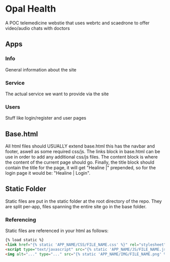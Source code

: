 # Opal Health

A POC telemedicine webstie that uses webrtc and scaedrone to offer video/audio chats with doctors

## Apps

### Info 

General information about the site

### Service 

The actual service we want to provide via the site 

### Users 

Stuff like login/register and user pages 

## Base.html 

All html files should USUALLY extend base.html this has the navbar and footer, aswell as some required css/js. 
The links block in base.html can be use in order to add any additional css/js files. 
The content block is where the content of the current page should go. Finally, the title block should contain the title for the page, it will get "Healine |" prepended, so for the login page it would be: "Healine | Login".

## Static Folder

Static files are put in the static folder at the root directory of the repo. 
They are split per-app, files spanning the entire site go in the base folder. 

### Referencing 

Static files are referenced in your html as follows:

```html
{% load static %} 
<link href="{% static 'APP_NAME/CSS/FILE_NAME.css' %}" rel="stylesheet" type="text/css" /> 
<script type="text/javascript" src="{% static 'APP_NAME/JS/FILE_NAME.js' %}"></script> 
<img alt="..." type="..." src="{% static 'APP_NAME/IMG/FILE_NAME.png' %}"/>
```



